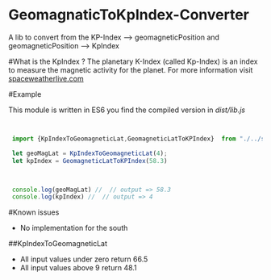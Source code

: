 # GeomagnaticToKpIndex-Converter
A lib to convert from the KP-Index --> geomagneticPosition and geomagneticPosition --> KpIndex

#What is the KpIndex ?
The planetary K-Index (called Kp-Index) is an index to measure the magnetic activity for the planet.
For more information visit [spaceweatherlive.com](https://www.spaceweatherlive.com/en/help/the-kp-index)



#Example

This module is written in ES6 you find the compiled version in *dist/lib.js* 

```javascript


 import {KpIndexToGeomagneticLat,GeomagneticLatToKPIndex}  from "./../src/lib"

 let geoMagLat = KpIndexToGeomagneticLat(4);
 let kpIndex = GeomagneticLatToKPIndex(58.3)



 console.log(geoMagLat) //  // output => 58.3
 console.log(kpIndex) //  // output => 4

```

#Known issues

* No implementation for the south

##KpIndexToGeomagneticLat

* All input values under zero return 66.5
* All input values above 9 return 48.1  
